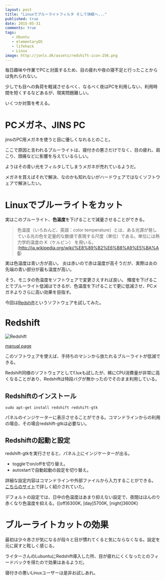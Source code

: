 ```yaml
---
layout: post
title: "Linuxでブルーライトフィルタ そして快眠へ..."
published: true
date: 2015-05-31
comments: true
tags:
   - Ubuntu
   - elementaryOS
   - lifehack
   - Linux
image: http://jonls.dk/assets/redshift-icon-256.png
---
```



毎日趣味や作業でPCと対面するため、目の疲れや夜の寝不足と行ったことからは免れられない。  

少しでも目への負荷を軽減させるべく、なるべく夜はPCを利用しない、利用時間を短くするなどあるが、現実問題難しい。  

いくつか対策を考える。

<!-- more -->

# PCメガネ、JINS PC

jinsのPC用メガネを使うと目に優しくなれるとのこと。  

ここで原因と言われるブルーライトは、寝付きの悪さだけでなく、目の疲れ、肩こり、頭痛などに影響を与えているらしい。

ようはその青い光をフィルタしてしまうメガネが売れているようだ。  

メガネを買えばそれで解決、なのかも知れないがハードウェアではなくソフトウェアで解決したい。

# Linuxでブルーライトをカット

実はこのブルーライト、**色温度**を下げることで減量させることができる。

> 色温度（いろおんど、英語：color temperature）とは、ある光源が発している光の色を定量的な数値で表現する尺度（単位）である。単位には熱力学的温度の K（ケルビン） を用いる。
(http://ja.wikipedia.org/wiki/%E8%89%B2%E6%B8%A9%E5%BA%A6)

実は色温度は青い方が高い。
炎は赤いので赤は温度が高そうだが、実際は炎の先端の青い部分が最も温度が高い。

そう、モニタの色温度をソフトウェアで変更さえすれば良い。
輝度を下げることでブルーライト低減はできるが、色温度を下げることで更に低減させ、PCメガネよりさらに高い効果を目指す。

今回は[Redshift](http://jonls.dk/redshift/)というソフトウェアを試してみた。

# Redshift

![Redshift](http://jonls.dk/assets/redshift-icon-256.png)

[manual page](http://manpages.ubuntu.com/manpages/trusty/man5/redshift.5.html)

このソフトウェアを使えば、手持ちのマシンから放たれるブルーライトが低減できる。

Redshift同様のソフトウェアとしてf.luxも試したが、稀にCPU消費量が非常に高くなることがあり、Redshiftは特段バグが無かったのでそのまま利用している。

## Redshiftのインストール
`sudo apt-get install redshift redshift-gtk`

パネルのインジケーターに表示させることができる。コマンドラインからの利用の場合、その場合redshift-gtkは必要ない。  

## Redshiftの起動と設定
redshift-gtkを実行させると、パネル上にインジケーターが出る。  

* toggleでon/offを切り替え。
* autostartで自動起動の設定を切り替え。

詳細な設定内容はコマンドラインや外部ファイルから入力することができる。  
[こちらのサイト](http://kledgeb.blogspot.jp/2013/01/ubuntu-redshift-1.html)で詳しく紹介されていた。  

デフォルトの設定では、日中の色温度はあまり抑えない設定で、夜間はほんのり赤くなり色温度を抑える。([off]6300K, [day]5700K, [night]3600K)  

# ブルーライトカットの効果
最初は少々赤さが気になるが段々と目が慣れてくると気にならなくなる。設定を元に戻すと眩しく感じる。

ライターさんのLubuntuにRedshift導入した所、目が疲れにくくなったとのフィードバックを得たので効果はあるようだ。

寝付きの悪いLinuxユーザーは是非お試しあれ。
